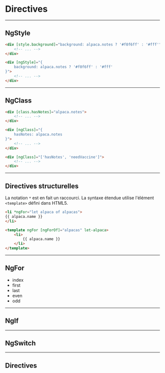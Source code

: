 # Directives

---

## NgStyle

```html
<div [style.background]="background: alpaca.notes ? '#f0f6ff' : '#fff'">
    <!-- ... -->
</div>
```

```html
<div [ngStyle]="{
    background: alpaca.notes ? '#f0f6ff' : '#fff'
}">
    <!-- ... -->
</div>
```

---

## NgClass

```html
<div [class.hasNotes]="alpaca.notes">
    <!-- ... -->
</div>
```

```html
<div [ngClass]="{
    hasNotes: alpaca.notes
}">
    <!-- ... -->
</div>
```

```html
<div [ngClass]="['hasNotes', 'needVaccine']">
    <!-- ... -->
</div>
```

---

## Directives structurelles

La notation `*` est en fait un raccourci. La syntaxe étendue utilise l'élément `<template>`
défini dans HTML5.

```html
<li *ngFor="let alpaca of alpacas">
{{ alpaca.name }}
</li>
```

```html
<template ngFor [ngForOf]="alpacas" let-alpaca>
    <li>
        {{ alpaca.name }}
    </li>
</template>
```

---

## NgFor

* index
* first
* last
* even
* odd

---

## NgIf

---

## NgSwitch

---

## Directives


